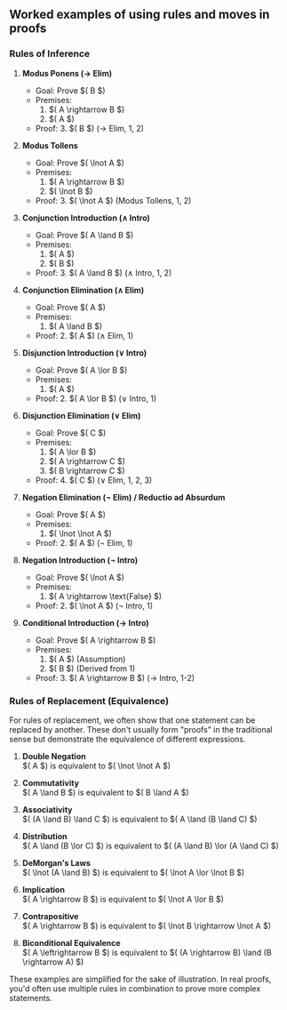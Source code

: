 ## Worked examples of using rules and moves in proofs

### Rules of Inference

1. **Modus Ponens (→ Elim)**
    - Goal: Prove $( B $)
    - Premises:
        1. $( A \rightarrow B $)
        2. $( A $)
    - Proof:
        3. $( B $) (→ Elim, 1, 2)

2. **Modus Tollens**
    - Goal: Prove $( \lnot A $)
    - Premises:
        1. $( A \rightarrow B $)
        2. $( \lnot B $)
    - Proof:
        3. $( \lnot A $) (Modus Tollens, 1, 2)

3. **Conjunction Introduction (∧ Intro)**
    - Goal: Prove $( A \land B $)
    - Premises:
        1. $( A $)
        2. $( B $)
    - Proof:
        3. $( A \land B $) (∧ Intro, 1, 2)

4. **Conjunction Elimination (∧ Elim)**
    - Goal: Prove $( A $)
    - Premises:
        1. $( A \land B $)
    - Proof:
        2. $( A $) (∧ Elim, 1)

5. **Disjunction Introduction (∨ Intro)**
    - Goal: Prove $( A \lor B $)
    - Premises:
        1. $( A $)
    - Proof:
        2. $( A \lor B $) (∨ Intro, 1)

6. **Disjunction Elimination (∨ Elim)**
    - Goal: Prove $( C $)
    - Premises:
        1. $( A \lor B $)
        2. $( A \rightarrow C $)
        3. $( B \rightarrow C $)
    - Proof:
        4. $( C $) (∨ Elim, 1, 2, 3)

7. **Negation Elimination (¬ Elim) / Reductio ad Absurdum**
    - Goal: Prove $( A $)
    - Premises:
        1. $( \lnot \lnot A $)
    - Proof:
        2. $( A $) (¬ Elim, 1)

8. **Negation Introduction (¬ Intro)**
    - Goal: Prove $( \lnot A $)
    - Premises:
        1. $( A \rightarrow \text{False} $)
    - Proof:
        2. $( \lnot A $) (¬ Intro, 1)

9. **Conditional Introduction (→ Intro)**
    - Goal: Prove $( A \rightarrow B $)
    - Premises:
        1. $( A $) (Assumption)
        2. $( B $) (Derived from 1)
    - Proof:
        3. $( A \rightarrow B $) (→ Intro, 1-2)

### Rules of Replacement (Equivalence)

For rules of replacement, we often show that one statement can be replaced by another. These don't usually form "proofs" in the traditional sense but demonstrate the equivalence of different expressions.

1. **Double Negation**  
   $( A $) is equivalent to $( \lnot \lnot A $)

2. **Commutativity**  
   $( A \land B $) is equivalent to $( B \land A $)

3. **Associativity**  
   $( (A \land B) \land C $) is equivalent to $( A \land (B \land C) $)

4. **Distribution**  
   $( A \land (B \lor C) $) is equivalent to $( (A \land B) \lor (A \land C) $)

5. **DeMorgan's Laws**  
   $( \lnot (A \land B) $) is equivalent to $( \lnot A \lor \lnot B $)

6. **Implication**  
   $( A \rightarrow B $) is equivalent to $( \lnot A \lor B $)

7. **Contrapositive**  
   $( A \rightarrow B $) is equivalent to $( \lnot B \rightarrow \lnot A $)

8. **Biconditional Equivalence**  
   $( A \leftrightarrow B $) is equivalent to $( (A \rightarrow B) \land (B \rightarrow A) $)

These examples are simplified for the sake of illustration. In real proofs, you'd often use multiple rules in combination to prove more complex statements.